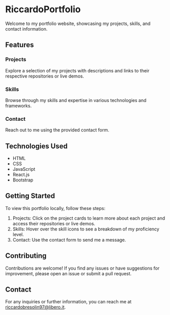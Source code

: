 # RiccardoPortfolio

Welcome to my portfolio website, showcasing my projects, skills, and contact information.

## Features

### Projects
Explore a selection of my projects with descriptions and links to their respective repositories or live demos.

### Skills
Browse through my skills and expertise in various technologies and frameworks.

### Contact
Reach out to me using the provided contact form.

## Technologies Used
- HTML
- CSS
- JavaScript
- React.js
- Bootstrap

## Getting Started
To view this portfolio locally, follow these steps:
1. Projects: Click on the project cards to learn more about each project and access their repositories or live demos.
2. Skills: Hover over the skill icons to see a breakdown of my proficiency level.
3. Contact: Use the contact form to send me a message.

## Contributing
Contributions are welcome! If you find any issues or have suggestions for improvement, please open an issue or submit a pull request.

## Contact
For any inquiries or further information, you can reach me at riccardobresolin97@libero.it.
